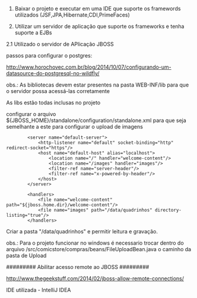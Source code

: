 

1. Baixar o projeto e executar em uma IDE que suporte os framewords utilizados (JSF,JPA,Hibernate,CDI,PrimeFaces)

2. Utilizar um servidor de aplicação que suporte os frameworks e tenha suporte a EJBs

2.1 Utilizado o servidor de APlicação JBOSS

passos para configurar o postgres:

http://www.horochovec.com.br/blog/2014/10/07/configurando-um-datasource-do-postgresql-no-wildfly/

obs.: As bibliotecas devem estar presentes na pasta WEB-INF/lib para que o servidor possa acessá-las corretamente

As libs estão todas inclusas no projeto

configurar o arquivo ${JBOSS_HOME}/standalone/configuration/standalone.xml para que seja semelhante a este para configurar o upload de imagens

            <server name="default-server">
                <http-listener name="default" socket-binding="http" redirect-socket="https"/>
                <host name="default-host" alias="localhost">
                    <location name="/" handler="welcome-content"/>
                    <location name="/images" handler="images"/>
                    <filter-ref name="server-header"/>
                    <filter-ref name="x-powered-by-header"/>
                </host>
            </server>
            
            <handlers>
                <file name="welcome-content" path="${jboss.home.dir}/welcome-content"/>
                <file name="images" path="/data/quadrinhos" directory-listing="true"/>
            </handlers>

Criar a pasta "/data/quadrinhos" e permitir leitura e gravação.

obs.: Para o projeto funcionar no windows é necessario trocar dentro do arquivo /src/comicstore/compras/beans/FileUploadBean.java o caminho da pasta de Upload

######### Abilitar acesso remote ao JBOSS #########

http://www.thegeekstuff.com/2014/02/jboss-allow-remote-connections/



IDE utilizada - IntelliJ IDEA
